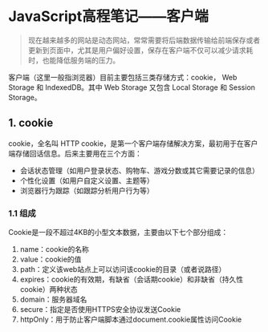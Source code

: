 # JavaScript高程笔记——客户端

> 现在越来越多的网站是动态网站，常常需要将后端数据传输给前端保存或者更新到页面中，尤其是用户偏好设置，保存在客户端不仅可以减少请求耗时，也能降低服务端的压力。

客户端（这里一般指浏览器）目前主要包括三类存储方式：cookie， Web Storage 和 IndexedDB。其中 Web Storage 又包含 Local Storage 和 Session Storage。



## 1. cookie

cookie，全名叫 HTTP cookie，是第一个客户端存储解决方案，最初用于在客户端存储回话信息。后来主要用在三个方面：

- 会话状态管理（如用户登录状态、购物车、游戏分数或其它需要记录的信息）
- 个性化设置（如用户自定义设置、主题等）
- 浏览器行为跟踪（如跟踪分析用户行为等）

### 1.1 组成

Cookie是一段不超过4KB的小型文本数据，主要由以下七个部分组成：

1. name：cookie的名称
2. value：cookie的值
3. path：定义该web站点上可以访问该cookie的目录（或者说路径）
4. expires：cookie的有效期，有缺省（会话期cookie）和非缺省（持久性cookie）两种状态
5. domain：服务器域名 
6. secure：指定是否使用HTTPS安全协议发送Cookie
7. httpOnly：用于防止客户端脚本通过document.cookie属性访问Cookie

